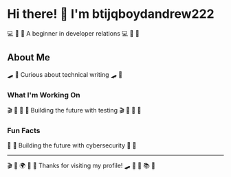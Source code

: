 # Hi there! 👋 I'm btijqboydandrew222

💻 🏓 🏒 A beginner in developer relations 💻 🏓 🏒

## About Me
🛹 🛶 Curious about technical writing 🛹 🛶

### What I'm Working On
🎬 🎷 🎰 🎹 Building the future with testing 🎬 🎷 🎰 🎹

### Fun Facts
🏏 🛶 Building the future with cybersecurity 🏏 🛶

---
🎬 🏒 🌍 🏏 🎱 Thanks for visiting my profile! 🛹 🎹 🚣 📚 🎪
